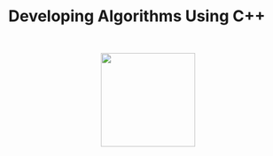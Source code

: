 <h1>Developing Algorithms Using C++</h1>
<br>
<p align="center">  
<img  width="170" src="https://upload.wikimedia.org/wikipedia/commons/1/18/ISO_C%2B%2B_Logo.svg">
</p>
